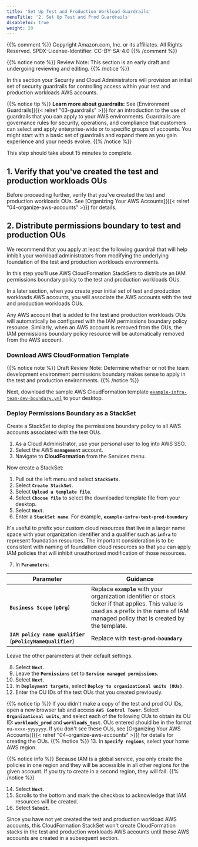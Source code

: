 ```yaml
---
title: 'Set Up Test and Production Workload Guardrails'
menuTitle: '2. Set Up Test and Prod Guardrails'
disableToc: true
weight: 20
---
```


{{% comment %}}
Copyright Amazon.com, Inc. or its affiliates. All Rights Reserved.
SPDX-License-Identifier: CC-BY-SA-4.0
{{% /comment %}}

{{% notice note %}}
Review Note: This section is an early draft and undergoing reviewing and editing.
{{% /notice %}}

In this section your Security and Cloud Administrators will provision an initial set of security guardrails for controlling access within your test and production workloads AWS accounts.

{{% notice tip %}}
**Learn more about guardrails:** See [Environment Guardrails]({{< relref "03-guardrails" >}}) for an introduction to the use of guardrails that you can apply to your AWS environments.  Guardrails are governance rules for security, operations, and compliance that customers can select and apply enterprise-wide or to specific groups of accounts. You might start with a basic set of guardrails and expand them as you gain experience and your needs evolve.
{{% /notice %}}

This step should take about 15 minutes to complete.

## 1. Verify that you've created the test and production workloads OUs

Before proceeding further, verify that you've created the test and production workloads OUs. See [Organizing Your AWS Accounts]({{< relref "04-organize-aws-accounts" >}}) for details.

## 2. Distribute permissions boundary to test and production OUs

We recommend that you apply at least the following guardrail that will help inhibit your workload administrators from modifying the underlying foundation of the test and production workloads environments.

In this step you'll use AWS CloudFormation StackSets to distribute an IAM permissions boundary policy to the test and production workloads OUs.

In a later section, when you create your initial set of test and production workloads AWS accounts, you will associate the AWS accounts with the test and production workloads OUs. 

Any AWS account that is added to the test and production workloads OUs will automatically be configured with the IAM permissions boundary policy resource.  Similarly, when an AWS account is removed from the OUs, the IAM permissions boundary policy resource will be automatically removed from the AWS account.

### Download AWS CloudFormation Template

{{% notice note %}}
Draft Review Note: Determine whether or not the team development environment permissions boundary makes sense to apply in the test and production environments.
{{% /notice %}}

Next, download the sample AWS CloudFormation template [`example-infra-team-dev-boundary.yml`](/code-samples/iam-policies/example-infra-team-dev-boundary.yml) to your desktop.

### Deploy Permissions Boundary as a StackSet

Create a StackSet to deploy the permissions boundary policy to all AWS accounts associated with the test OUs.

1. As a Cloud Administrator, use your personal user to log into AWS SSO.
2. Select the AWS **`management`** account.
3. Navigate to **CloudFormation** from the Services menu.

Now create a StackSet:

1. Pull out the left menu and select **`StackSets`**.
2. Select **`Create StackSet`**.
3. Select **`Upload a template file`**.
4. Select **`Choose file`** to select the downloaded template file from your desktop.
5. Select **`Next`**.
6. Enter a **`StackSet name`**. For example, **`example-infra-test-prod-boundary`**

It's useful to prefix your custom cloud resources that live in a larger name space with your organization identifier and a qualifier such as **`infra`** to represent foundation resources. The important consideration is to be consistent with naming of foundation cloud resources so that you can apply IAM policies that will inhibit unauthorized modification of those resources.

7. In **`Parameters`**:

|Parameter|Guidance|
|---------|--------|
|**`Business Scope`** (**`pOrg`**)|Replace **`example`** with your organization identifier or stock ticker if that applies. This value is used as a prefix in the name of IAM managed policy that is created by the template.|
|**`IAM policy name qualifier`** (**`pPolicyNameQualifier`**)|Replace with **`test-prod-boundary`**.|

Leave the other parameters at their default settings.

8. Select **`Next`**.
9. Leave the **`Permissions`** set to **`Service managed permissions`**.
10. Select **`Next`**.
11. In **`Deployment targets`**, select **`Deploy to organizational units (OUs)`**.
12. Enter the OU IDs of the test OUs that you created previously.  

{{% notice tip %}}
If you didn't make a copy of the test and prod OU IDs, open a new browser tab and access **`AWS Control Tower`**. Select **`Organizational units`**, and select each of the following OUs to obtain its OU ID: **`workloads_prod`** and **`workloads_test`**. OUs entered should be in the format `ou-xxxx-yyyyyyy`. If you don't see these OUs, see [Organizing Your AWS Accounts]({{< relref "04-organize-aws-accounts" >}}) for details for creating the OUs.
{{% /notice %}}
13. In **`Specify regions`**, select your home AWS region.

{{% notice info %}}
Because IAM is a global service, you only create the policies in one region and they will be accessible in all other regions for the given account.  If you try to create in a second region, they will fail.
{{% /notice %}}

14. Select **`Next`**.
15. Scrolls to the bottom and mark the checkbox to acknowledge that IAM resources will be created.
16. Select **`Submit`**.

Since you have not yet created the test and production workload AWS accounts, this CloudFormation StackSet won't create CloudFormation stacks in the test and production workloads AWS accounts until those AWS accounts are created in a subsequent section.